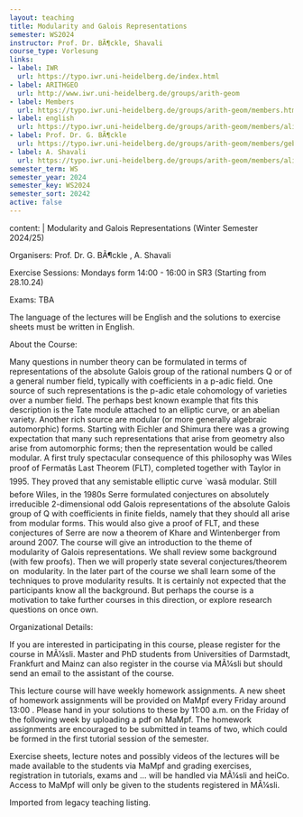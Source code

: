 ```yaml
---
layout: teaching
title: Modularity and Galois Representations
semester: WS2024
instructor: Prof. Dr. BÃ¶ckle, Shavali
course_type: Vorlesung
links:
- label: IWR
  url: https://typo.iwr.uni-heidelberg.de/index.html
- label: ARITHGEO
  url: http://www.iwr.uni-heidelberg.de/groups/arith-geom
- label: Members
  url: https://typo.iwr.uni-heidelberg.de/groups/arith-geom/members.html
- label: english
  url: https://typo.iwr.uni-heidelberg.de/groups/arith-geom/members/alireza-shavali/modularity-and-galois-representations.html
- label: Prof. Dr. G. BÃ¶ckle
  url: https://typo.iwr.uni-heidelberg.de/groups/arith-geom/members/gebhard-boeckle.html
- label: A. Shavali
  url: https://typo.iwr.uni-heidelberg.de/groups/arith-geom/members/alireza-shavali.html
semester_term: WS
semester_year: 2024
semester_key: WS2024
semester_sort: 20242
active: false
---
```

content: |
  Modularity and Galois Representations (Winter Semester 2024/25)
  
  Organisers: Prof. Dr. G. BÃ¶ckle , A. Shavali
  
  Exercise Sessions: Mondays form 14:00 - 16:00 in SR3 (Starting from 28.10.24)
  
  Exams: TBA
  
  The language of the lectures will be English and the solutions to exercise sheets must be written in English.
  
  About the Course:
  
  Many questions in number theory can be formulated in terms of representations of the absolute Galois group of the rational numbers Q or of a general number field, typically with coefficients in a p-adic field. One source of such representations is the p-adic etale cohomology of varieties over a number field. The perhaps best known example that fits this description is the Tate module attached to an elliptic curve, or an abelian variety. Another rich source are modular (or more generally algebraic automorphic) forms. Starting with Eichler and Shimura there was a growing expectation that many such representations that arise from geometry also arise from automorphic forms; then the representation would be called modular. A first truly spectacular consequence of this philosophy was Wiles proof of Fermatâs Last Theorem (FLT), completed together with Taylor in 1995. They proved that any semistable elliptic curve `wasâ modular. Still before Wiles, in the 1980s Serre formulated conjectures on absolutely irreducible 2-dimensional odd Galois representations of the absolute Galois group of Q with coefficients in finite fields, namely that they should all arise from modular forms. This would also give a proof of FLT, and these conjectures of Serre are now a theorem of Khare and Wintenberger from around 2007. The course will give an introduction to the theme of modularity of Galois representations. We shall review some background (with few proofs). Then we will properly state several conjectures/theorem on  modularity. In the later part of the course we shall learn some of the techniques to prove modularity results. It is certainly not expected that the participants know all the background. But perhaps the course is a motivation to take further courses in this direction, or explore research questions on once own.
  
  Organizational Details:
  
  If you are interested in participating in this course, please register for the course in MÃ¼sli. Master and PhD students from Universities of Darmstadt, Frankfurt and Mainz can also register in the course via MÃ¼sli but should send an email to the assistant of the course.
  
  This lecture course will have weekly homework assignments. A new sheet of homework assignments will be provided on MaMpf every Friday around 13:00 . Please hand in your solutions to these by 11:00 a.m. on the Friday of the following week by uploading a pdf on MaMpf. The homework assignments are encouraged to be submitted in teams of two, which could be formed in the first tutorial session of the semester.
  
  Exercise sheets, lecture notes and possibly videos of the lectures will be made available to the students via MaMpf and grading exercises, registration in tutorials, exams and ... will be handled via MÃ¼sli and heiCo. Access to MaMpf will only be given to the students registered in MÃ¼sli.

Imported from legacy teaching listing.
